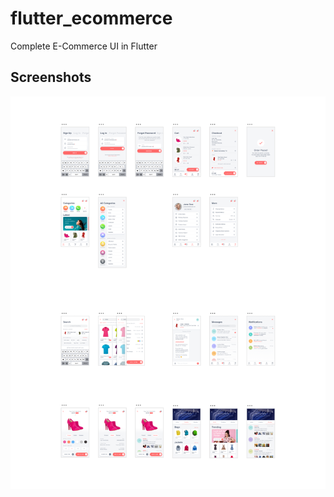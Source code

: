 # flutter_ecommerce
 Complete E-Commerce UI in Flutter

## Screenshots

![alt text](https://github.com/iamabhishekthakur/flutter_ecommerce/blob/main/screenshots/Ecommerce.png)
